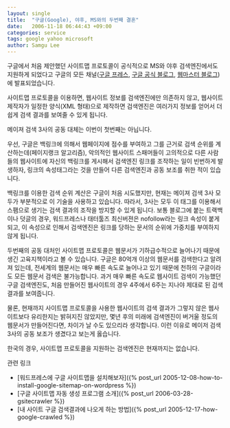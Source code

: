 ```yaml
---
layout: single
title:  "구글(Google), 야후, MS와의 두번째 결혼"
date:   2006-11-18 06:44:43 +09:00
categories: service
tags: google yahoo microsoft
author: Samgu Lee
---
```

구글에서 처음 제안했던 사이트맵 프로토콜이 공식적으로 MS와 야후 검색엔진에서도 지원하게 되었다고 구글의 모든 채널([구글 프레스](http://www.google.com/press/pressrel/sitemapsorg.html), [구글 공식 블로그](http://googleblog.blogspot.com/2006/11/search-engines-united.html), [웹마스터 블로그](http://googlewebmastercentral.blogspot.com/2006/11/joint-support-for-sitemap-protocol.html))에 발표되었습니다.

사이트맵 프로토콜을 이용하면, 웹사이트 정보를 검색엔진에만 의존하지 않고, 웹사이트 제작자가 일정한 양식(XML 형태)으로 제작하면 검색엔진은 여러가지 정보를 얻어서 더 쉽게 검색 결과를 보여줄 수 있게 됩니다.

메이져 검색 3사의 공동 대체는 이번이 첫번째는 아닙니다.

우선, 구글은 백링크에 의해서 웹페이지에 점수를 부여하고 그를 근거로 검색 순위를 계산하는데(페이지랭크 알고리즘), 악의적인 웹사이트 스패머들이 고의적으로 다른 사람들의 웹사이트에 자신의 백링크를 게시해서 검색엔진 링크를 조작하는 일이 빈번하게 발생하자, 링크의 속성태그라는 것을 만들어 다른 검색엔진과 공동 보조를 취한 적이 있습니다.

백링크를 이용한 검색 순위 계산은 구글이 처음 시도했지만, 현재는 메이져 검색 3사 모두가 부분적으로 이 기술을 사용하고 있습니다. 따라서, 3사는 모두 이 태그를 이용해서 스팸으로 생기는 검색 결과의 조작을 방지할 수 있게 됩니다. 보통 블로그에 붙는 트랙백이나 덧글의 경우, 워드프레스나 태터툴즈 최신버젼은 nofollow라는 링크 속성이 붙게 되고, 이 속성으로 인해서 검색엔진은 링크를 당하는 문서의 순위에 가중치를 부여하지 않게 됩니다.

두번째의 공동 대처인 사이트맵 프로토콜은 웹문서가 기하급수적으로 늘어나기 때문에 생긴 고육지책이라고 볼 수 있습니다. 구글은 80억개 이상의 웹문서를 검색한다고 알려져 있는데, 전세계의 웹문서는 매우 빠른 속도로 늘어나고 있기 때문에 천하의 구글이라도 모든 웹문서 검색은 불가능합니다. 과거 매우 빠른 속도로 웹사이트 검색이 가능했던 구글 검색엔진도, 처음 만들어진 웹사이트의 경우 4주에서 6주는 지나야 제대로 된 검색 결과를 보여줍니다.

물론, 현재까지 사이트맵 프로토콜을 사용한 웹사이트의 검색 결과가 그렇지 않은 웹사이트보다 유리한지는 밝혀지진 않았지만, 몇년 후의 미래에 검색엔진이 버거울 정도의 웹문서가 만들어진다면, 차이가 날 수도 있으리라 생각합니다. 이런 이유로 메이저 검색 3사의 공동 보조가 생겼다고 보는게 옳습니다.

한국의 경우, 사이트맵 프로토콜을 지원하는 검색엔진은 현재까지는 없습니다.

관련 링크

- [워드프레스에 구글 사이트맵을 설치해보자]({% post_url 2005-12-08-how-to-install-google-sitemap-on-wordpress %})
- [구글 사이트맵 자동 생성 프로그램 소개]({% post_url 2006-03-28-gsitecrawler %})
- [내 사이트 구글 검색결과에 나오게 하는 방법]({% post_url 2005-12-17-how-google-crawled %})
